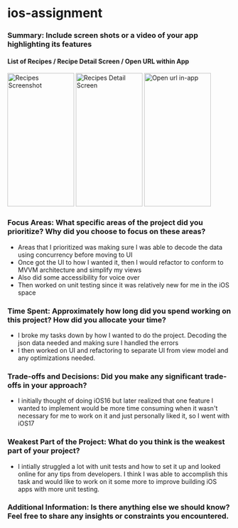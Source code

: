 # ios-assignment

### Summary: Include screen shots or a video of your app highlighting its features
  
#### List of Recipes / Recipe Detail Screen / Open URL within App 
<img src="https://github.com/user-attachments/assets/559b7916-7ee9-4237-af7e-2cd9f48240cd" alt="Recipes Screenshot" width="150" height="300">

<img src="https://github.com/user-attachments/assets/a25c955f-775c-4fbb-a7b4-55c46207e53b" alt="Recipes Detail Screen" width="150" height="300">

<img src="https://github.com/user-attachments/assets/5a399e9a-6907-40a4-962f-2d1e107f6003" alt="Open url in-app" width="150" height="300">



### Focus Areas: What specific areas of the project did you prioritize? Why did you choose to focus on these areas?
- Areas that I prioritized was making sure I was able to decode the data using concurrency before moving to UI
- Once got the UI to how I wanted it, then I would refactor to conform to MVVM architecture and simplify my views
- Also did some accessibility for voice over
- Then worked on unit testing since it was relatively new for me in the iOS space

### Time Spent: Approximately how long did you spend working on this project? How did you allocate your time?
- I broke my tasks down by how I wanted to do the project. Decoding the json data needed and making sure I handled the errors
- I then worked on UI and refactoring to separate UI from view model and any optimizations needed.

### Trade-offs and Decisions: Did you make any significant trade-offs in your approach?
- I initially thought of doing iOS16 but later realized that one feature I wanted to implement would be more time consuming when it wasn't necessary for me to work on it and just personally liked it, so I went with iOS17

### Weakest Part of the Project: What do you think is the weakest part of your project?
- I intially struggled a lot with unit tests and how to set it up and looked online for any tips from developers. I think I was able to accomplish this task and would like to work on it some more to improve building iOS apps with more unit testing.

### Additional Information: Is there anything else we should know? Feel free to share any insights or constraints you encountered.
